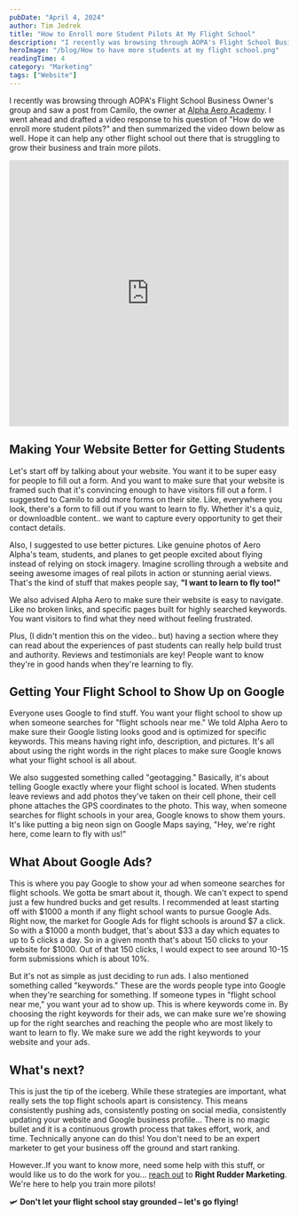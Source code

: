 ```yaml
---
pubDate: "April 4, 2024"
author: Tim Jedrek
title: "How to Enroll more Student Pilots At My Flight School"
description: "I recently was browsing through AOPA's Flight School Business Owner's group and saw a post from Camilo, the owner at Alpha Aero Academy."
heroImage: "/blog/How to have more students at my flight school.png"
readingTime: 4
category: "Marketing"
tags: ["Website"]
---
```


I recently was browsing through AOPA's Flight School Business Owner's group and saw a post from Camilo, the owner at [Alpha Aero Academy](https://alphaaeroacademy.com/). I went ahead and drafted a video response to his question of "How do we enroll more student pilots?" and then summarized the video down below as well. Hope it can help any other flight school out there that is struggling to grow their business and train more pilots.

<iframe width="100%" height="480" src="https://www.youtube.com/embed/XS_2E61XhaY?si=0QMbnRxWRs7FpYjb" title="YouTube video player" frameborder="0" allow="accelerometer; autoplay; clipboard-write; encrypted-media; gyroscope; picture-in-picture; web-share" referrerpolicy="strict-origin-when-cross-origin" allowfullscreen></iframe>

## Making Your Website Better for Getting Students

Let's start off by talking about your website. You want it to be super easy for people to fill out a form. And you want to make sure that your website is framed such that it's convincing enough to have visitors fill out a form. I suggested to Camilo to add more forms on their site. Like, everywhere you look, there's a form to fill out if you want to learn to fly. Whether it's a quiz, or downloadble content.. we want to capture every opportunity to get their contact details.

Also, I suggested to use better pictures. Like genuine photos of Aero Alpha's team, students, and planes to get people excited about flying instead of relying on stock imagery. Imagine scrolling through a website and seeing awesome images of real pilots in action or stunning aerial views. That's the kind of stuff that makes people say, **"I want to learn to fly too!"**

We also advised Alpha Aero to make sure their website is easy to navigate. Like no broken links, and specific pages built for highly searched keywords. You want visitors to find what they need without feeling frustrated.

Plus, (I didn't mention this on the video.. but) having a section where they can read about the experiences of past students can really help build trust and authority. Reviews and testimonials are key! People want to know they're in good hands when they're learning to fly.

## Getting Your Flight School to Show Up on Google

Everyone uses Google to find stuff. You want your flight school to show up when someone searches for "flight schools near me." We told Alpha Aero to make sure their Google listing looks good and is optimized for specific keywords. This means having right info, description, and pictures. It's all about using the right words in the right places to make sure Google knows what your flight school is all about.

We also suggested something called "geotagging." Basically, it's about telling Google exactly where your flight school is located. When students leave reviews and add photos they've taken on their cell phone, their cell phone attaches the GPS coordinates to the photo. This way, when someone searches for flight schools in your area, Google knows to show them yours. It's like putting a big neon sign on Google Maps saying, "Hey, we're right here, come learn to fly with us!"

## What About Google Ads?

This is where you pay Google to show your ad when someone searches for flight schools. We gotta be smart about it, though. We can't expect to spend just a few hundred bucks and get results. I recommended at least starting off with $1000 a month if any flight school wants to pursue Google Ads. Right now, the market for Google Ads for flight schools is around $7 a click. So with a $1000 a month budget, that's about $33 a day which equates to up to 5 clicks a day. So in a given month that's about 150 clicks to your website for $1000. Out of that 150 clicks, I would expect to see around 10-15 form submissions which is about 10%.

But it's not as simple as just deciding to run ads. I also mentioned something called "keywords." These are the words people type into Google when they're searching for something. If someone types in "flight school near me," you want your ad to show up. This is where keywords come in. By choosing the right keywords for their ads, we can make sure we're showing up for the right searches and reaching the people who are most likely to want to learn to fly. We make sure we add the right keywords to your website and your ads.

## What's next?

This is just the tip of the iceberg. While these strategies are important, what really sets the top flight schools apart is consistency. This means consistently pushing ads, consistently posting on social media, consistently updating your website and Google business profile... There is no magic bullet and it is a continuous growth process that takes effort, work, and time. Technically anyone can do this! You don't need to be an expert marketer to get your business off the ground and start ranking.

However..If you want to know more, need some help with this stuff, or would like us to do the work for you... [reach out](https://rightruddermarketing.com/contact) to **Right Rudder Marketing**. We're here to help you train more pilots!

🛩️ **Don't let your flight school stay grounded – let's go flying!**
